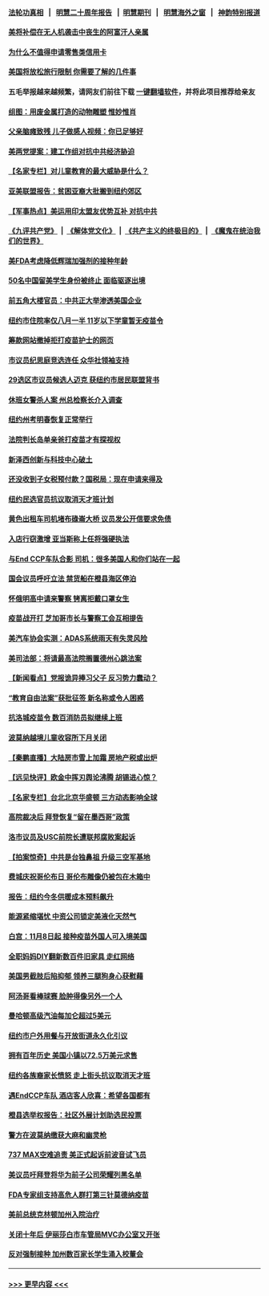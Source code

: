 #### [法轮功真相](https://github.com/gfw-breaker/truth/blob/master/README.md?t=0) &nbsp;&nbsp;|&nbsp;&nbsp; [明慧二十周年报告](https://github.com/gfw-breaker/mh-reports/blob/master/README.md?t=0) &nbsp;&nbsp;|&nbsp;&nbsp;[明慧期刊](https://github.com/gfw-breaker/mh-qikan) &nbsp;&nbsp;|&nbsp;&nbsp; [明慧海外之窗](https://github.com/gfw-breaker/mh-news/blob/master/README.md?t=0) &nbsp;&nbsp;|&nbsp;&nbsp; [神韵特别报道](https://github.com/gfw-breaker/mh-news/blob/master/shenyun.md?t=0)
#### [美将补偿在无人机袭击中丧生的阿富汗人亲属](../pages/nsc412/n13309245.md?t=10170552) 
#### [为什么不值得申请零售类信用卡](../pages/nsc412/n13309118.md?t=10170552) 
#### [美国将放松旅行限制 你需要了解的几件事](../pages/nsc412/n13308910.md?t=10170552) 
#### 五毛举报越来越频繁，请网友们前往下载 [一键翻墙软件](https://github.com/gfw-breaker/ssr-accounts)，并将此项目推荐给亲友
#### [组图：用废金属打造的动物雕塑 惟妙惟肖](../pages/nsc412/n13308657.md?t=10170552) 
#### [父亲脑瘫致残 儿子做感人视频：你已足够好](../pages/nsc412/n13308443.md?t=10170552) 
#### [美两党提案：建工作组对抗中共经济胁迫](../pages/nsc412/n13308900.md?t=10170552) 
#### [【名家专栏】对儿童教育的最大威胁是什么？](../pages/nsc412/n13308136.md?t=10170552) 
#### [亚美联盟报告：贫困亚裔大批搬到纽约郊区](../pages/nsc412/n13308177.md?t=10170552) 
#### [【军事热点】美运用印太盟友优势互补 对抗中共](../pages/nsc412/n13308362.md?t=10170552) 
#### [《九评共产党》](https://github.com/begood0513/9ping.md/blob/master/README.md) &nbsp;|&nbsp; [《解体党文化》](../../../../jtdwh.md/blob/master/README.md)  &nbsp;|&nbsp; [《共产主义的终极目的》](../../../../gczydzjmd.md/blob/master/README.md) &nbsp;|&nbsp; [《魔鬼在统治我们的世界》](../../../../mgztzwmdsj.md/blob/master/README.md) 
#### [美FDA考虑降低辉瑞加强剂的接种年龄](../pages/nsc412/n13308552.md?t=10170552) 
#### [50名中国留美学生身份被终止 面临驱逐出境](../pages/nsc412/n13308259.md?t=10170552) 
#### [前五角大楼官员：中共正大举渗透美国企业](../pages/nsc412/n13308274.md?t=10170552) 
#### [纽约市住院率仅八月一半 11岁以下学童暂无疫苗令](../pages/nsc412/n13308211.md?t=10170552) 
#### [筹款网站撤掉拒打疫苗护士的网页](../pages/nsc412/n13308192.md?t=10170552) 
#### [市议员纪思庭竞选连任 众华社领袖支持](../pages/nsc412/n13308183.md?t=10170552) 
#### [29选区市议员候选人迈克 获纽约市居民联盟背书](../pages/nsc412/n13308214.md?t=10170552) 
#### [休班女警杀人案 州总检察长介入调查](../pages/nsc412/n13308180.md?t=10170552) 
#### [纽约州考明春恢复正常举行](../pages/nsc412/n13308188.md?t=10170552) 
#### [法院判长岛单亲爸打疫苗才有探视权](../pages/nsc412/n13308195.md?t=10170552) 
#### [新泽西创新与科技中心破土](../pages/nsc412/n13308197.md?t=10170552) 
#### [还没收到子女税预付款？国税局：现在申请来得及](../pages/nsc412/n13308203.md?t=10170552) 
#### [纽约民选官员抗议取消天才班计划](../pages/nsc412/n13308200.md?t=10170552) 
#### [黄色出租车司机堵布碌崙大桥 议员发公开信要求免债](../pages/nsc412/n13308206.md?t=10170552) 
#### [入店行窃激增 亚当斯称上任将强硬执法](../pages/nsc412/n13308209.md?t=10170552) 
#### [与End CCP车队合影 司机：很多美国人和你们站在一起](../pages/nsc412/n13308244.md?t=10170552) 
#### [国会议员呼吁立法 禁货船在橙县海区停泊](../pages/nsc412/n13308173.md?t=10170552) 
#### [怀俄明高中请来警察 铐离拒戴口罩女生](../pages/nsc412/n13308159.md?t=10170552) 
#### [疫苗战开打 芝加哥市长与警察工会互相提告](../pages/nsc412/n13307936.md?t=10170552) 
#### [美汽车协会实测：ADAS系统雨天有失灵风险](../pages/nsc412/n13308002.md?t=10170552) 
#### [美司法部：将请最高法院搁置德州心跳法案](../pages/nsc412/n13307567.md?t=10170552) 
#### [【新闻看点】党报诡异捧习父子 反习势力蠢动？](../pages/nsc412/n13307664.md?t=10170552) 
#### [“教育自由法案”获批征签 新名称或令人困惑](../pages/nsc412/n13307863.md?t=10170552) 
#### [抗洛城疫苗令 数百消防员拟继续上班](../pages/nsc412/n13307774.md?t=10170552) 
#### [波莫纳越境儿童收容所下月关闭](../pages/nsc412/n13307680.md?t=10170552) 
#### [【秦鹏直播】大陆房市雪上加霜 房地产税或出炉](../pages/nsc412/n13307697.md?t=10170552) 
#### [【远见快评】欧金中挥刃舆论沸腾 胡锡进心惊？](../pages/nsc412/n13307682.md?t=10170552) 
#### [【名家专栏】台北北京华盛顿 三方动态影响全球](../pages/nsc412/n13306869.md?t=10170552) 
#### [高院裁决后 拜登恢复“留在墨西哥”政策](../pages/nsc412/n13307324.md?t=10170552) 
#### [洛市议员及USC前院长遭联邦腐败案起诉](../pages/nsc412/n13307558.md?t=10170552) 
#### [【拍案惊奇】中共是台独鼻祖 升级三空军基地](../pages/nsc412/n13307016.md?t=10170552) 
#### [费城庆祝哥伦布日 哥伦布雕像仍被包在木箱中](../pages/nsc412/n13307237.md?t=10170552) 
#### [报告：纽约今冬供暖成本预料飙升](../pages/nsc412/n13305835.md?t=10170552) 
#### [能源紧缩堪忧 中资公司锁定美液化天然气](../pages/nsc412/n13306688.md?t=10170552) 
#### [白宫：11月8日起 接种疫苗外国人可入境美国](../pages/nsc412/n13307033.md?t=10170552) 
#### [全职妈妈DIY翻新数百件旧家具 走红网络](../pages/nsc412/n13306369.md?t=10170552) 
#### [美国男截肢后陷抑郁 领养三腿狗身心获慰藉](../pages/nsc412/n13306410.md?t=10170552) 
#### [阿汤哥看棒球赛 脸肿得像另外一个人](../pages/nsc412/n13306302.md?t=10170552) 
#### [曼哈顿高级汽油每加仑超过5美元](../pages/nsc412/n13305843.md?t=10170552) 
#### [纽约市户外用餐与开放街道永久化引议](../pages/nsc412/n13305851.md?t=10170552) 
#### [拥有百年历史 美国小镇以72.5万美元求售](../pages/nsc412/n13305930.md?t=10170552) 
#### [纽约各族裔家长愤怒 走上街头抗议取消天才班](../pages/nsc412/n13305828.md?t=10170552) 
#### [遇EndCCP车队  酒店客人欣喜：希望各国都有](../pages/nsc412/n13305820.md?t=10170552) 
#### [橙县选举权报告：社区外展计划助选民投票](../pages/nsc412/n13305978.md?t=10170552) 
#### [警方在波莫纳缴获大麻和幽灵枪](../pages/nsc412/n13305897.md?t=10170552) 
#### [737 MAX空难追责 美正式起诉前波音试飞员](../pages/nsc412/n13305644.md?t=10170552) 
#### [美议员吁拜登将华为前子公司荣耀列黑名单](../pages/nsc412/n13305462.md?t=10170552) 
#### [FDA专家组支持高危人群打第三针莫德纳疫苗](../pages/nsc412/n13305233.md?t=10170552) 
#### [美前总统克林顿加州入院治疗](../pages/nsc412/n13305315.md?t=10170552) 
#### [关闭十年后 伊丽莎白市车管局MVC办公室又开张](../pages/nsc412/n13305612.md?t=10170552) 
#### [反对强制接种 加州数百家长学生涌入校董会](../pages/nsc412/n13305553.md?t=10170552) 

----
#### [ >>> 更早内容 <<< ](../indexes/nsc412-earlier.md)
